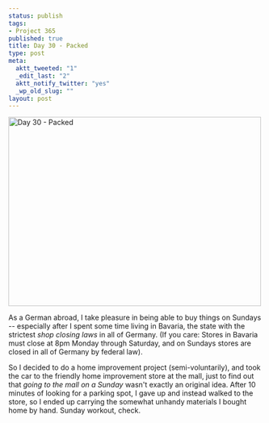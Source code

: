 ```yaml
--- 
status: publish
tags: 
- Project 365
published: true
title: Day 30 - Packed
type: post
meta: 
  aktt_tweeted: "1"
  _edit_last: "2"
  aktt_notify_twitter: "yes"
  _wp_old_slug: ""
layout: post
---
```

<a href="http://www.flickr.com/photos/freeed/5403132048/" title="Day 30 - Packed by Fred​, on Flickr"><img src="http://farm6.static.flickr.com/5299/5403132048_e3a5dbd38a.jpg" width="500" height="375" alt="Day 30 - Packed" /></a>

As a German abroad, I take pleasure in being able to buy things on Sundays -- especially after I spent some time living in Bavaria, the state with the strictest <em>shop closing laws</em> in all of Germany. (If you care: Stores in Bavaria must close at 8pm Monday through Saturday, and on Sundays stores are closed in all of Germany by federal law).

So I decided to do a home improvement project (semi-voluntarily), and took the car to the friendly home improvement store at the mall, just to find out that <em>going to the mall on a Sunday</em> wasn't exactly an original idea. After 10 minutes of looking for a parking spot, I gave up and instead walked to the store, so I ended up carrying the somewhat unhandy materials I bought home by hand. Sunday workout, check.
